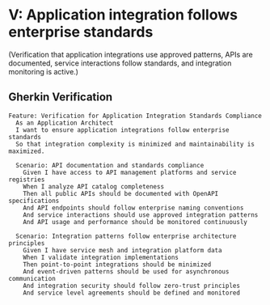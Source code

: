 # V: Application integration follows enterprise standards

(Verification that application integrations use approved patterns, APIs are documented, service interactions follow standards, and integration monitoring is active.)

## Gherkin Verification

```gherkin
Feature: Verification for Application Integration Standards Compliance
  As an Application Architect
  I want to ensure application integrations follow enterprise standards
  So that integration complexity is minimized and maintainability is maximized.

  Scenario: API documentation and standards compliance
    Given I have access to API management platforms and service registries
    When I analyze API catalog completeness
    Then all public APIs should be documented with OpenAPI specifications
    And API endpoints should follow enterprise naming conventions
    And service interactions should use approved integration patterns
    And API usage and performance should be monitored continuously

  Scenario: Integration patterns follow enterprise architecture principles
    Given I have service mesh and integration platform data
    When I validate integration implementations
    Then point-to-point integrations should be minimized
    And event-driven patterns should be used for asynchronous communication
    And integration security should follow zero-trust principles
    And service level agreements should be defined and monitored
```